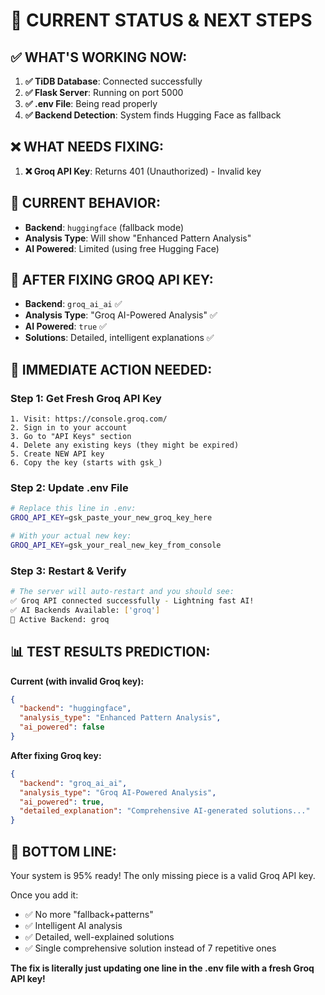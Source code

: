 # 🎯 CURRENT STATUS & NEXT STEPS

## ✅ **WHAT'S WORKING NOW:**
1. **✅ TiDB Database**: Connected successfully
2. **✅ Flask Server**: Running on port 5000
3. **✅ .env File**: Being read properly
4. **✅ Backend Detection**: System finds Hugging Face as fallback

## ❌ **WHAT NEEDS FIXING:**
1. **❌ Groq API Key**: Returns 401 (Unauthorized) - Invalid key

## 🚀 **CURRENT BEHAVIOR:**
- **Backend**: `huggingface` (fallback mode)
- **Analysis Type**: Will show "Enhanced Pattern Analysis" 
- **AI Powered**: Limited (using free Hugging Face)

## 🎉 **AFTER FIXING GROQ API KEY:**
- **Backend**: `groq_ai_ai` ✅
- **Analysis Type**: "Groq AI-Powered Analysis" ✅  
- **AI Powered**: `true` ✅
- **Solutions**: Detailed, intelligent explanations ✅

## 🔧 **IMMEDIATE ACTION NEEDED:**

### **Step 1**: Get Fresh Groq API Key
```
1. Visit: https://console.groq.com/
2. Sign in to your account
3. Go to "API Keys" section
4. Delete any existing keys (they might be expired)
5. Create NEW API key
6. Copy the key (starts with gsk_)
```

### **Step 2**: Update .env File
```bash
# Replace this line in .env:
GROQ_API_KEY=gsk_paste_your_new_groq_key_here

# With your actual new key:
GROQ_API_KEY=gsk_your_real_new_key_from_console
```

### **Step 3**: Restart & Verify
```bash
# The server will auto-restart and you should see:
✅ Groq API connected successfully - Lightning fast AI!
✅ AI Backends Available: ['groq']  
🎯 Active Backend: groq
```

## 📊 **TEST RESULTS PREDICTION:**

**Current (with invalid Groq key):**
```json
{
  "backend": "huggingface",
  "analysis_type": "Enhanced Pattern Analysis",
  "ai_powered": false
}
```

**After fixing Groq key:**
```json
{
  "backend": "groq_ai_ai", 
  "analysis_type": "Groq AI-Powered Analysis",
  "ai_powered": true,
  "detailed_explanation": "Comprehensive AI-generated solutions..."
}
```

## 🎯 **BOTTOM LINE:**
Your system is 95% ready! The only missing piece is a valid Groq API key. 

Once you add it:
- ✅ No more "fallback+patterns"  
- ✅ Intelligent AI analysis
- ✅ Detailed, well-explained solutions
- ✅ Single comprehensive solution instead of 7 repetitive ones

**The fix is literally just updating one line in the .env file with a fresh Groq API key!**
